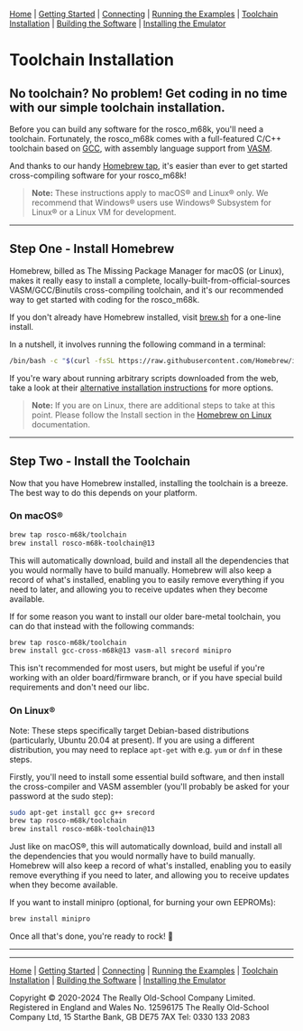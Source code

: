 [Home](index.md) | [Getting Started](getting-started.md) | [Connecting](connecting.md) | [Running the Examples](running-the-examples.md) | [Toolchain Installation](toolchain-installation.md) | [Building the Software](building-the-software.md) | [Installing the Emulator](installing-the-emulator.md)

# Toolchain Installation

## No toolchain? No problem! Get coding in no time with our simple toolchain installation.

Before you can build any software for the rosco_m68k, you'll need a toolchain. Fortunately, the rosco_m68k comes with a full-featured C/C++ toolchain based on [GCC](https://gcc.gnu.org/), with assembly language support from [VASM](http://sun.hasenbraten.de/vasm/).

And thanks to our handy [Homebrew tap](https://github.com/rosco-m68k/homebrew-toolchain), it's easier than ever to get started cross-compiling software for your rosco_m68k!

> **Note:** These instructions apply to macOS® and Linux® only. We recommend that Windows® users use Windows® Subsystem for Linux® or a Linux VM for development.

---

## Step One - Install Homebrew

Homebrew, billed as The Missing Package Manager for macOS (or Linux), makes it really easy to install a complete, locally-built-from-official-sources VASM/GCC/Binutils cross-compiling toolchain, and it's our recommended way to get started with coding for the rosco_m68k.

If you don't already have Homebrew installed, visit [brew.sh](https://brew.sh/) for a one-line install.

In a nutshell, it involves running the following command in a terminal:

```sh
/bin/bash -c "$(curl -fsSL https://raw.githubusercontent.com/Homebrew/install/HEAD/install.sh)"
```

If you're wary about running arbitrary scripts downloaded from the web, take a look at their [alternative installation instructions](https://docs.brew.sh/Installation) for more options.

> **Note:** If you are on Linux, there are additional steps to take at this point. Please follow the Install section in the [Homebrew on Linux](https://docs.brew.sh/Homebrew-on-Linux#install) documentation.

---

## Step Two - Install the Toolchain

Now that you have Homebrew installed, installing the toolchain is a breeze. The best way to do this depends on your platform.

### On macOS®

```sh
brew tap rosco-m68k/toolchain
brew install rosco-m68k-toolchain@13
```

This will automatically download, build and install all the dependencies that you would normally have to build manually. Homebrew will also keep a record of what's installed, enabling you to easily remove everything if you need to later, and allowing you to receive updates when they become available.

If for some reason you want to install our older bare-metal toolchain, you can do that instead with the following commands:

```sh
brew tap rosco-m68k/toolchain
brew install gcc-cross-m68k@13 vasm-all srecord minipro
```

This isn't recommended for most users, but might be useful if you're working with an older board/firmware branch, or if you have special build requirements and don't need our libc.

### On Linux®

Note: These steps specifically target Debian-based distributions (particularly, Ubuntu 20.04 at present). If you are using a different distribution, you may need to replace `apt-get` with e.g. `yum` or `dnf` in these steps.

Firstly, you'll need to install some essential build software, and then install the cross-compiler and VASM assembler (you'll probably be asked for your password at the sudo step):

```sh
sudo apt-get install gcc g++ srecord
brew tap rosco-m68k/toolchain
brew install rosco-m68k-toolchain@13
```

Just like on macOS®, this will automatically download, build and install all the dependencies that you would normally have to build manually. Homebrew will also keep a record of what's installed, enabling you to easily remove everything if you need to later, and allowing you to receive updates when they become available.

If you want to install minipro (optional, for burning your own EEPROMs):

```sh
brew install minipro
```

Once all that's done, you're ready to rock! 🎉

---

---

[Home](index.md) | [Getting Started](getting-started.md) | [Connecting](connecting.md) | [Running the Examples](running-the-examples.md) | [Toolchain Installation](toolchain-installation.md) | [Building the Software](building-the-software.md) | [Installing the Emulator](installing-the-emulator.md)

Copyright © 2020-2024 The Really Old-School Company Limited. Registered in England and Wales No. 12596175
The Really Old-School Company Ltd, 15 Starthe Bank, GB DE75 7AX Tel: 0330 133 2083
